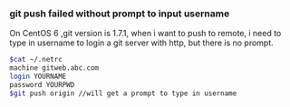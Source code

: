 ### git push failed without prompt to input username

On CentOS 6 ,git version is 1.7.1, when i want to push to remote, i need to type in username to login a git server with http, but there is no prompt.

```sh
$cat ~/.netrc
machine gitweb.abc.com
login YOURNAME
password YOURPWD
$git push origin //will get a prompt to type in username
```

